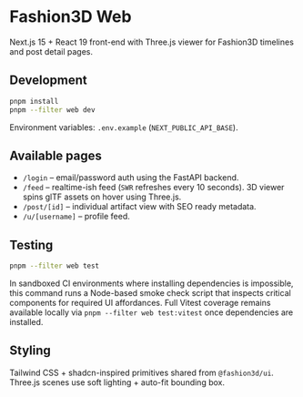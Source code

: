 # Fashion3D Web

Next.js 15 + React 19 front-end with Three.js viewer for Fashion3D timelines and post detail pages.

## Development

```bash
pnpm install
pnpm --filter web dev
```

Environment variables: `.env.example` (`NEXT_PUBLIC_API_BASE`).

## Available pages

- `/login` – email/password auth using the FastAPI backend.
- `/feed` – realtime-ish feed (`SWR` refreshes every 10 seconds). 3D viewer spins glTF assets on hover using Three.js.
- `/post/[id]` – individual artifact view with SEO ready metadata.
- `/u/[username]` – profile feed.

## Testing

```bash
pnpm --filter web test
```

In sandboxed CI environments where installing dependencies is impossible, this command runs a Node-based smoke check script that inspects critical components for required UI affordances.
Full Vitest coverage remains available locally via `pnpm --filter web test:vitest` once dependencies are installed.

## Styling

Tailwind CSS + shadcn-inspired primitives shared from `@fashion3d/ui`. Three.js scenes use soft lighting + auto-fit bounding box.
